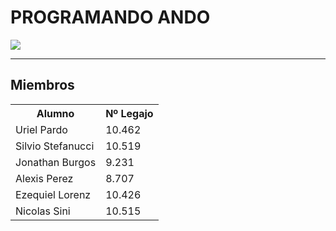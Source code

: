<h1>PROGRAMANDO ANDO</h1>
<img src="https://github.com/CodeStrong2023/Programando-Ando-Segundo-Semestre/assets/132927111/3e87a0d4-4fab-4aab-a46e-61299e8615a5">
<hr>
<h2>Miembros</h2>

<table>
  <tr>
    <th>Alumno</th>
    <th>Nº Legajo</th>
  </tr>
  <tr>
    <td>Uriel Pardo</td>
    <td>10.462</td>
  </tr>
  <tr>
    <td>Silvio Stefanucci</td>
    <td>10.519</td>
  </tr>
  <tr>
    <td>Jonathan Burgos</td>
    <td>9.231</td>
  </tr>
  <tr>
    <td>Alexis Perez</td>
    <td>8.707</td>
  </tr>
  <tr>
    <td>Ezequiel Lorenz</td>
    <td>10.426</td>
  </tr>
   <tr>
    <td>Nicolas Sini</td>
    <td>10.515</td>
   </tr> 

